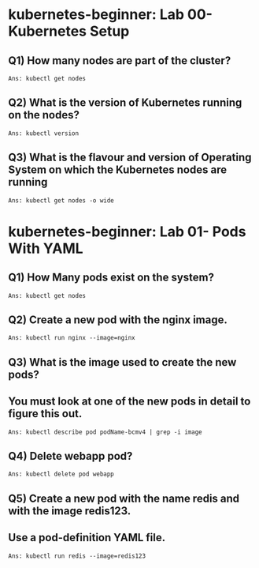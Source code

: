 # kubernetes-beginner: Lab 00- Kubernetes Setup
 ## Q1) How many nodes are part of the cluster?
    Ans: kubectl get nodes
 ## Q2) What is the version of Kubernetes running on the nodes?
    Ans: kubectl version
 ## Q3) What is the flavour and version of Operating System on which the Kubernetes nodes are running
    Ans: kubectl get nodes -o wide

# kubernetes-beginner: Lab 01- Pods With YAML
 ## Q1) How Many pods exist on the system? 
    Ans: kubectl get nodes
 ## Q2) Create a new pod with the nginx image.
    Ans: kubectl run nginx --image=nginx
 ## Q3) What is the image used to create the new pods?
 ## You must look at one of the new pods in detail to figure this out.
    Ans: kubectl describe pod podName-bcmv4 | grep -i image
 ## Q4) Delete webapp pod?
    Ans: kubectl delete pod webapp
 ## Q5) Create a new pod with the name redis and with the image redis123.
 ## Use a pod-definition YAML file.
    Ans: kubectl run redis --image=redis123
